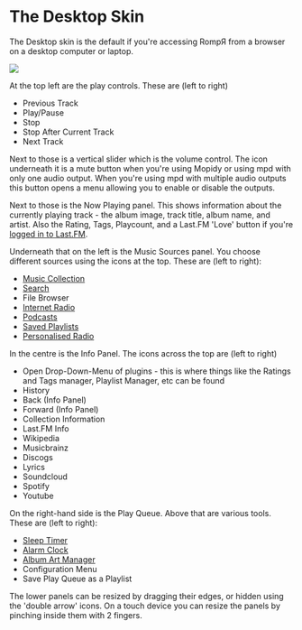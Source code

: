 # The Desktop Skin

The Desktop skin is the default if you're accessing RompЯ from a browser on a desktop computer or laptop.

![](images/desktopskin.png)

At the top left are the play controls. These are (left to right)
* Previous Track
* Play/Pause
* Stop
* Stop After Current Track
* Next Track

Next to those is a vertical slider which is the volume control. The icon underneath it is a mute button when you're using Mopidy or using mpd with only one audio output. When you're using mpd with multiple audio outputs this button opens a menu allowing you to enable or disable the outputs.

Next to those is the Now Playing panel. This shows information about the currently playing track - the album image, track title, album name, and artist. Also the Rating, Tags, Playcount, and a Last.FM 'Love' button if you're [logged in to Last.FM](/RompR/LastFM).

Underneath that on the left is the Music Sources panel. You choose different sources using the icons at the top. These are (left to right):
* [Music Collection](/RompR/Music-Collection)
* [Search](/RompR/Searching-For-Music)
* File Browser
* [Internet Radio](/RompR/Internet-Radio)
* [Podcasts](/RompR/Podcasts)
* [Saved Playlists](/RompR/Using-Saved-Playlists)
* [Personalised Radio](/RompR/Personalised-Radio)

In the centre is the Info Panel. The icons across the top are (left to right)
* Open Drop-Down-Menu of plugins - this is where things like the Ratings and Tags manager, Playlist Manager, etc can be found
* History
* Back (Info Panel)
* Forward (Info Panel)
* Collection Information
* Last.FM Info
* Wikipedia
* Musicbrainz
* Discogs
* Lyrics
* Soundcloud
* Spotify
* Youtube

On the right-hand side is the Play Queue. Above that are various tools. These are (left to right):
* [Sleep Timer](/RompR/Alarm-And-Sleep)
* [Alarm Clock](/RompR/Alarm-And-Sleep)
* [Album Art Manager](/RompR/Album-Art-Manager)
* Configuration Menu
* Save Play Queue as a Playlist

The lower panels can be resized by dragging their edges, or hidden using the 'double arrow' icons.
On a touch device you can resize the panels by pinching inside them with 2 fingers.
